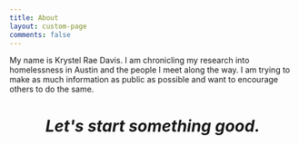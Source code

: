 ```yaml
---
title: About
layout: custom-page
comments: false
---
```


My name is Krystel Rae Davis. I am chronicling my research into homelessness in Austin and the people I meet along the way. I am trying to make as much information as public as possible and want to encourage others to do the same. 


# <p style="text-align: center;"> *Let's start something good.* </p>